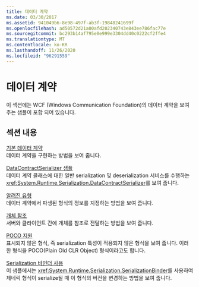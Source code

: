 ```yaml
---
title: 데이터 계약
ms.date: 03/30/2017
ms.assetid: 941049b6-8e98-497f-ab3f-19848241699f
ms.openlocfilehash: ad50572d21a00afd202340743e843ee786fac77e
ms.sourcegitcommit: bc293b14af795e0e999e3304dd40c0222cf2ffe4
ms.translationtype: MT
ms.contentlocale: ko-KR
ms.lasthandoff: 11/26/2020
ms.locfileid: "96291559"
---
```

# <a name="data-contracts"></a>데이터 계약

이 섹션에는 WCF (Windows Communication Foundation)의 데이터 계약을 보여 주는 샘플이 포함 되어 있습니다.  
  
## <a name="in-this-section"></a>섹션 내용  

 [기본 데이터 계약](basic-data-contract.md)  
 데이터 계약을 구현하는 방법을 보여 줍니다.  
  
 [DataContractSerializer 샘플](datacontractserializer-sample.md)  
 데이터 계약 클래스에 대한 일반 serialization 및 deserialization 서비스를 수행하는 <xref:System.Runtime.Serialization.DataContractSerializer>를 보여 줍니다.  
  
 [알려진 유형](known-types.md)  
 데이터 계약에서 파생된 형식의 정보를 지정하는 방법을 보여 줍니다.  
  
 [개체 참조](object-references.md)  
 서버와 클라이언트 간에 개체를 참조로 전달하는 방법을 보여 줍니다.  
  
 [POCO 지원](poco-support.md)  
 표시되지 않은 형식, 즉 serialization 특성이 적용되지 않은 형식을 보여 줍니다. 이러한 형식을 POCO(Plain Old CLR Object) 형식이라고도 합니다.  
  
 [Serialization 바인더 사용](usage-of-serialization-binder.md)  
 이 샘플에서는 <xref:System.Runtime.Serialization.SerializationBinder>를 사용하여 제네릭 형식이 serialize될 때 이 형식의 버전을 변경하는 방법을 보여 줍니다.
